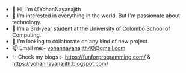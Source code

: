 - 👋 Hi, I’m @YohanNayanajith
- 👀 I’m interested in everything in the world. But I'm passionate about technology.
- 🌱 I’m a 3rd-year student at the University of Colombo School of Computing.
- 💞️ I'm looking to collaborate on any kind of new project.
- 📫 Email me:- yohannayanajith40@gmail.com
- ✨ Check my blogs :- https://funforprogramming.com/ & https://yohannayanajith.blogspot.com/

<!---
YohanNayanajith/YohanNayanajith is a ✨ special ✨ repository because its `README.md` (this file) appears on your GitHub profile.
You can click the Preview link to take a look at your changes.
--->
